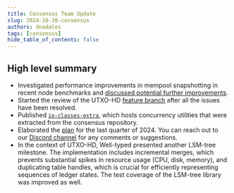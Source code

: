 ```yaml
---
title: Consensus Team Update
slug: 2024-10-30-consensus
authors: dnadales
tags: [consensus]
hide_table_of_contents: false
---
```


## High level summary

- Investigated performance improvements in mempool snapshotting in recent node benchmarks and [discussed potential further improvements](https://github.com/IntersectMBO/ouroboros-consensus/issues/568#issuecomment-2432329822).
- Started the review of the UTXO-HD [feature branch](https://github.com/IntersectMBO/ouroboros-consensus/pull/1267) after all the issues have been resolved.
- Published [`io-classes-extra`](https://github.com/IntersectMBO/io-classes-extra), which hosts concurrency utilities that were extracted from the consensus repository.
- Elaborated the [plan](https://github.com/IntersectMBO/ouroboros-consensus/milestone/5) for the last quarter of 2024. You can reach out to our [Discord channel](https://discord.com/channels/1136727663583698984/1239889178938966016) for any comments or suggestions.
- In the context of UTXO-HD, Well-typed presented another LSM-tree milestone. The implementation includes incremental merges, which prevents substantial spikes in resource usage (CPU, disk, memory), and duplicating table handles, which is crucial for efficiently representing sequences of ledger states. The test coverage of the LSM-tree library was improved as well.

